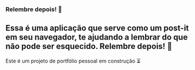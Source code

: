 ### Relembre depois! :pencil:

## Essa é uma aplicação que serve como um post-it em seu navegador, te ajudando a lembrar do que não pode ser esquecido. Relembre depois! :calendar:

Este é um projeto de portfólio pessoal em construção :hourglass_flowing_sand:

